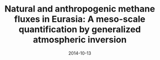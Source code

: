 ---
title: "Natural and anthropogenic methane fluxes in Eurasia: A meso-scale quantification by generalized atmospheric inversion"
collection: publications
permalink: /publication/2014-10-13-Berchet
date: 2014-10-13
venue: 'Biogeosciences'
paperurl: 'https://doi.org/doi:10.5194/bgd-11-14587-2014'
citation: '<b>15</b> - Berchet A., Pison I., Chevallier F., Paris J.-D., Bousquet P. et al., Natural and anthropogenic methane fluxes in Eurasia: A meso-scale quantification by generalized atmospheric inversion, Biogeosciences, 11, 14587-14637, (2014-10-13). <a href="https://doi.org/doi:10.5194/bgd-11-14587-2014">doi:10.5194/bgd-11-14587-2014</a> (cited 3 times)

'
---